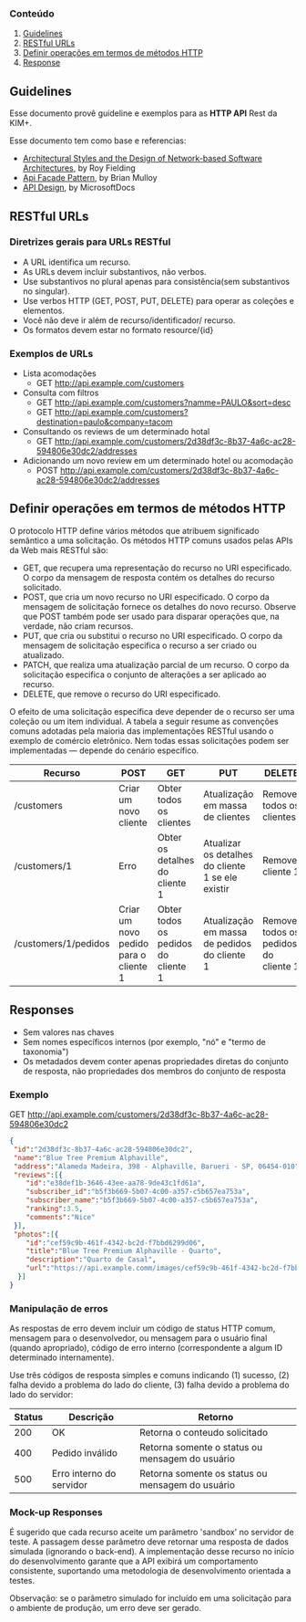 ### Conteúdo
1. [Guidelines](#guidelines)
2. [RESTful URLs](#restful-urls)
3. [Definir operações em termos de métodos HTTP](#definir-operações-em-termos-de-métodos-http)
4. [Response](#responses)


## Guidelines
Esse documento provê guideline e exemplos para as **HTTP API** Rest da KIM+.

Esse documento tem como base e referencias:
- [Architectural Styles and
the Design of Network-based Software Architectures](https://www.ics.uci.edu/~fielding/pubs/dissertation/top.htm), by Roy Fielding
- [Api Facade Pattern](https://pages.apigee.com/rs/apigee/images/api-facade-pattern-ebook-2012-06.pdf), by Brian Mulloy
- [API Design](https://docs.microsoft.com/pt-br/azure/architecture/best-practices/api-design), by MicrosoftDocs

## RESTful URLs
### Diretrizes gerais para URLs RESTful
- A URL identifica um recurso.
- As URLs devem incluir substantivos, não verbos.
- Use substantivos no plural apenas para consistência(sem substantivos no singular).
- Use verbos HTTP (GET, POST, PUT, DELETE) para operar as coleções e elementos.
- Você não deve ir além de recurso/identificador/ recurso.
- Os formatos devem estar no formato  resource/{id}

### Exemplos de URLs
- Lista acomodações
  - GET http://api.example.com/customers
- Consulta com filtros
  - GET http://api.example.com/customers?namme=PAULO&sort=desc
  - GET http://api.example.com/customers?destination=paulo&company=tacom
- Consultando os reviews de um determinado hotal
  - GET http://api.example.com/customers/2d38df3c-8b37-4a6c-ac28-594806e30dc2/addresses
- Adicionando um novo review em um determinado hotel ou acomodação
  - POST http://api.example.com/customers/2d38df3c-8b37-4a6c-ac28-594806e30dc2/addresses

## Definir operações em termos de métodos HTTP

O protocolo HTTP define vários métodos que atribuem significado semântico a uma solicitação. Os métodos HTTP comuns usados pelas APIs da Web mais RESTful são:
 - GET, que recupera uma representação do recurso no URI especificado. O corpo da mensagem de resposta contém os detalhes do recurso solicitado.
- POST, que cria um novo recurso no URI especificado. O corpo da mensagem de solicitação fornece os detalhes do novo recurso. Observe que POST também pode ser usado para disparar operações que, na verdade, não criam recursos.
- PUT, que cria ou substitui o recurso no URI especificado. O corpo da mensagem de solicitação especifica o recurso a ser criado ou atualizado.
- PATCH, que realiza uma atualização parcial de um recurso. O corpo da solicitação especifica o conjunto de alterações a ser aplicado ao recurso.
- DELETE, que remove o recurso do URI especificado.

O efeito de uma solicitação específica deve depender de o recurso ser uma coleção ou um item individual. A tabela a seguir resume as convenções comuns adotadas pela maioria das implementações RESTful usando o exemplo de comércio eletrônico. Nem todas essas solicitações podem ser implementadas — depende do cenário específico.

|Recurso	|POST	|GET	|PUT	|DELETE|
|--------|------|-----|-----|------|
|/customers	|Criar um novo cliente	|Obter todos os clientes	|Atualização em massa de clientes	|Remover todos os clientes|
|/customers/1	|Erro|	Obter os detalhes do cliente 1	|Atualizar os detalhes do cliente 1 se ele existir	|Remover cliente 1|
|/customers/1/pedidos	|Criar um novo pedido para o cliente 1	|Obter todos os pedidos do cliente 1	|Atualização em massa de pedidos do cliente 1	|Remover todos os pedidos do cliente 1|


## Responses
- Sem valores nas chaves
- Sem nomes específicos internos (por exemplo, "nó" e "termo de taxonomia")
- Os metadados devem conter apenas propriedades diretas do conjunto de resposta, não propriedades dos membros do conjunto de resposta

### Exemplo

GET http://api.example.com/customers/2d38df3c-8b37-4a6c-ac28-594806e30dc2
```json
{
 "id":"2d38df3c-8b37-4a6c-ac28-594806e30dc2",
 "name":"Blue Tree Premium Alphaville",
 "address":"Alameda Madeira, 398 - Alphaville, Barueri - SP, 06454-010",
 "reviews":[{
    "id":"e38def1b-3646-43ee-aa78-9de43c1fd61a",
    "subscriber_id":"b5f3b669-5b07-4c00-a357-c5b657ea753a",
    "subscriber_name":"b5f3b669-5b07-4c00-a357-c5b657ea753a",
    "ranking":3.5,
    "comments":"Nice"
 }],
 "photos":[{
    "id":"cef59c9b-461f-4342-bc2d-f7bbd6299d06",
    "title":"Blue Tree Premium Alphaville - Quarto",
    "description":"Quarto de Casal",
    "url":"https://api.example.comm/images/cef59c9b-461f-4342-bc2d-f7bbd6299d06"
  }]
}
```
### Manipulação de erros
As respostas de erro devem incluir um código de status HTTP comum, mensagem para o desenvolvedor, ou mensagem para o usuário final (quando apropriado), código de erro interno (correspondente a algum ID determinado internamente).

Use três códigos de resposta simples e comuns indicando (1) sucesso, (2) falha devido a problema do lado do cliente, (3) falha devido a problema do lado do servidor:

| Status | Descrição                  | Retorno                                             |
|--------|----------------------------|-----------------------------------------------------|
|200     | OK                         | Retorna o conteudo solicitado                       |
|400     | Pedido inválido            | Retorna somente o status ou mensagem do usuário     |
|500     | Erro interno do servidor   | Retorna somente os status ou mensagem do usuário    |

### Mock-up Responses
É sugerido que cada recurso aceite um parâmetro 'sandbox' no servidor de teste. A passagem desse parâmetro deve retornar uma resposta de dados simulada (ignorando o back-end).
A implementação desse recurso no início do desenvolvimento garante que a API exibirá um comportamento consistente, suportando uma metodologia de desenvolvimento orientada a testes.

Observação: se o parâmetro simulado for incluído em uma solicitação para o ambiente de produção, um erro deve ser gerado.
